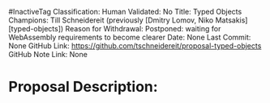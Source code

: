 #InactiveTag
Classification:
Human Validated: No
Title: Typed Objects
Champions: Till Schneidereit (previously [Dmitry Lomov, Niko Matsakis][typed-objects])
Reason for Withdrawal: Postponed: waiting for WebAssembly requirements to become clearer
Date: None
Last Commit: None
GitHub Link: https://github.com/tschneidereit/proposal-typed-objects
GitHub Note Link: None

# Proposal Description:
